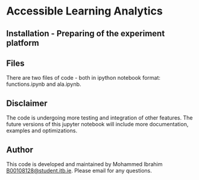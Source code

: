 # Accessible Learning Analytics

## Installation - Preparing of the experiment platform


## Files
There are two files of code - both in ipython notebook format: functions.ipynb and ala.ipynb. 

## Disclaimer
The code is undergoing more testing and integration of other features. The future versions of this jupyter notebook will include more documentation, examples and optimizations.

## Author
This code is developed and maintained by Mohammed Ibrahim B00108128@student.itb.ie. Please email for any questions.

